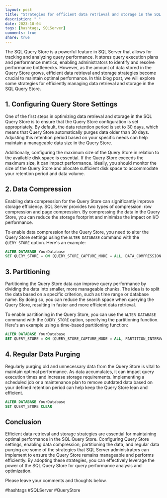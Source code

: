 ```yaml
---
layout: post
title: "Strategies for efficient data retrieval and storage in the SQL Query Store"
description: " "
date: 2023-10-04
tags: [hashtags, SQLServer]
comments: true
share: true
---
```


The SQL Query Store is a powerful feature in SQL Server that allows for tracking and analyzing query performance. It stores query execution plans and performance metrics, enabling administrators to identify and resolve performance bottlenecks. However, as the amount of data stored in the Query Store grows, efficient data retrieval and storage strategies become crucial to maintain optimal performance. In this blog post, we will explore some strategies for efficiently managing data retrieval and storage in the SQL Query Store.

## 1. Configuring Query Store Settings

One of the first steps in optimizing data retrieval and storage in the SQL Query Store is to ensure that the Query Store configuration is set appropriately. By default, the data retention period is set to 30 days, which means that Query Store automatically purges data older than 30 days. Adjusting this retention period based on your specific needs can help maintain a manageable data size in the Query Store.

Additionally, configuring the maximum size of the Query Store in relation to the available disk space is essential. If the Query Store exceeds the maximum size, it can impact performance. Ideally, you should monitor the size of the Query Store and allocate sufficient disk space to accommodate your retention period and data volume.

## 2. Data Compression

Enabling data compression for the Query Store can significantly improve storage efficiency. SQL Server provides two types of compression: row compression and page compression. By compressing the data in the Query Store, you can reduce the storage footprint and minimize the impact on I/O performance.

To enable data compression for the Query Store, you need to alter the Query Store settings using the `ALTER DATABASE` command with the `QUERY_STORE` option. Here's an example:

```sql
ALTER DATABASE YourDatabase
SET QUERY_STORE = ON (QUERY_STORE_CAPTURE_MODE = ALL, DATA_COMPRESSION = ON)
```

## 3. Partitioning

Partitioning the Query Store data can improve query performance by dividing the data into smaller, more manageable chunks. The idea is to split the data based on a specific criterion, such as time range or database name. By doing so, you can reduce the search space when querying the Query Store, resulting in faster and more efficient data retrieval.

To enable partitioning in the Query Store, you can use the `ALTER DATABASE` command with the `QUERY_STORE` option, specifying the partitioning function. Here's an example using a time-based partitioning function:

```sql
ALTER DATABASE YourDatabase
SET QUERY_STORE = ON (QUERY_STORE_CAPTURE_MODE = ALL, PARTITION_INTERVAL = 1 DAY)
```

## 4. Regular Data Purging

Regularly purging old and unnecessary data from the Query Store is vital to maintain optimal performance. As data accumulates, it can impact query execution times and increase storage requirements. Implementing a scheduled job or a maintenance plan to remove outdated data based on your defined retention period can help keep the Query Store lean and efficient.

```sql
ALTER DATABASE YourDatabase
SET QUERY_STORE CLEAR
```

## Conclusion

Efficient data retrieval and storage strategies are essential for maintaining optimal performance in the SQL Query Store. Configuring Query Store settings, enabling data compression, partitioning the data, and regular data purging are some of the strategies that SQL Server administrators can implement to ensure the Query Store remains manageable and performs efficiently. By adopting these strategies, you can effectively leverage the power of the SQL Query Store for query performance analysis and optimization.

Please leave your comments and thoughts below.

#hashtags #SQLServer #QueryStore
